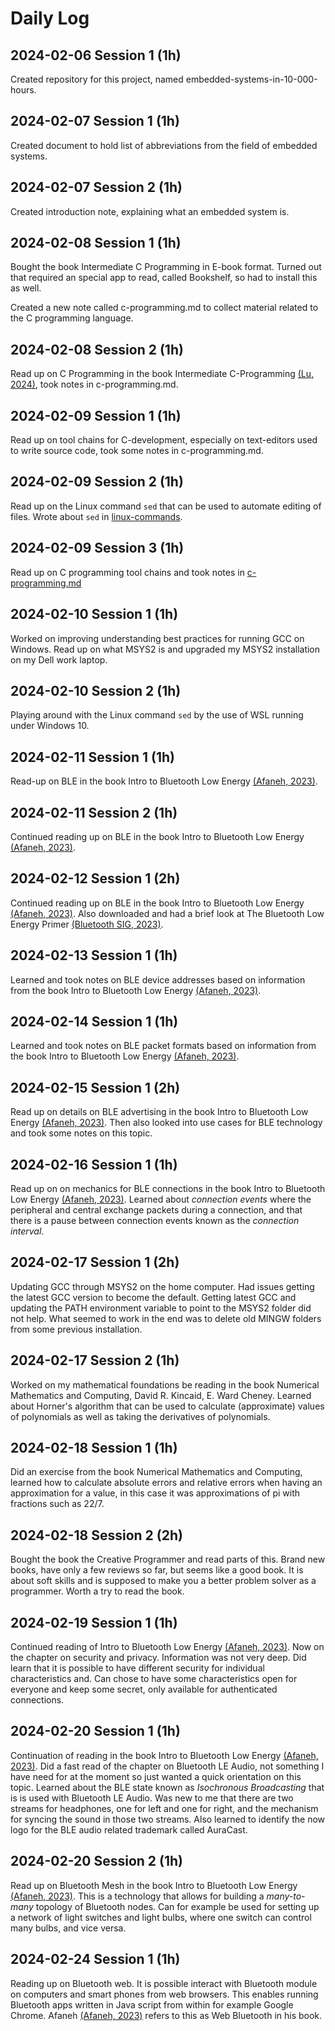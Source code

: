 # Daily Log

## 2024-02-06 Session 1 (1h)

Created repository for this project, named embedded-systems-in-10-000-hours.

## 2024-02-07 Session 1 (1h)

Created document to hold list of abbreviations from the field of embedded systems.

## 2024-02-07 Session 2 (1h)

Created introduction note, explaining what an embedded system is.

## 2024-02-08 Session 1 (1h)

Bought the book Intermediate C Programming in E-book format. Turned out that required an special app to read, called Bookshelf, so had to install this as well.

Created a new note called c-programming.md to collect material related to the C programming language.

## 2024-02-08 Session 2 (1h)

Read up on C Programming in the book Intermediate C-Programming [(Lu, 2024)](references.md/#lu-2024), took notes in c-programming.md.

## 2024-02-09 Session 1 (1h)

Read up on tool chains for C-development, especially on text-editors used to write source code, took some notes in c-programming.md.

## 2024-02-09 Session 2 (1h)

Read up on the Linux command `sed` that can be used to automate editing of files. Wrote about `sed` in [linux-commands](linux-commands.md).

## 2024-02-09 Session 3 (1h)

Read up on C programming tool chains and took notes in [c-programming.md](c-programming.md#tool-chains.)

## 2024-02-10 Session 1 (1h)

Worked on improving understanding best practices for running GCC on Windows. Read up on what MSYS2 is and upgraded my MSYS2 installation on my Dell work laptop.

## 2024-02-10 Session 2 (1h)

Playing around with the Linux command `sed` by the use of WSL running under Windows 10.

## 2024-02-11 Session 1 (1h)

Read-up on BLE in the book Intro to Bluetooth Low Energy [(Afaneh, 2023)](references.md#afaneh-2023).

## 2024-02-11 Session 2 (1h)

Continued reading up on BLE in the book Intro to Bluetooth Low Energy [(Afaneh, 2023)](references.md#afaneh-2023).

## 2024-02-12 Session 1 (2h)

Continued reading up on BLE in the book Intro to Bluetooth Low Energy [(Afaneh, 2023)](references.md#afaneh-2023). Also downloaded and had a brief look at The Bluetooth Low Energy Primer [(Bluetooth SIG, 2023)](references.md#bluetooth-sig-2023).

## 2024-02-13 Session 1 (1h)

Learned and took notes on BLE device addresses based on information from the book Intro to Bluetooth Low Energy [(Afaneh, 2023)](references.md#afaneh-2023).

## 2024-02-14 Session 1 (1h)

Learned and took notes on BLE packet formats based on information from the book Intro to Bluetooth Low Energy [(Afaneh, 2023)](references.md#afaneh-2023).

## 2024-02-15 Session 1 (2h)

Read up on details on BLE advertising in the book Intro to Bluetooth Low Energy [(Afaneh, 2023)](references.md#afaneh-2023). Then also looked into use cases for BLE technology and took some notes on this topic.

## 2024-02-16 Session 1 (1h)

Read up on on mechanics for BLE connections in the book Intro to Bluetooth Low Energy [(Afaneh, 2023)](references.md#afaneh-2023). Learned about *connection events* where the peripheral and central exchange packets during a connection, and that there is a pause between connection events known as the *connection interval*.

## 2024-02-17 Session 1 (2h)

Updating GCC through MSYS2 on the home computer. Had issues getting the latest GCC version to become the default. Getting latest GCC and updating the PATH environment variable to point to the MSYS2 folder did not help. What seemed to work in the end was to delete old MINGW folders from some previous installation.

## 2024-02-17 Session 2 (1h)

Worked on my mathematical foundations be reading in the book Numerical Mathematics and Computing, David R. Kincaid, E. Ward Cheney. Learned about Horner's algorithm that can be used to calculate (approximate) values of polynomials as well as taking the derivatives of polynomials.

## 2024-02-18 Session 1 (1h)

Did an exercise from the book Numerical Mathematics and Computing, learned how to calculate absolute errors and relative errors when having an approximation for a value, in this case it was approximations of pi with fractions such as 22/7.

## 2024-02-18 Session 2 (2h)

Bought the book the Creative Programmer and read parts of this. Brand new books, have only a few reviews so far, but seems like a good book. It is about soft skills and is supposed to make you a better problem solver as a programmer. Worth a try to read the book.

## 2024-02-19 Session 1 (1h)

Continued reading of Intro to Bluetooth Low Energy [(Afaneh, 2023)](references.md#afaneh-2023). Now on the chapter on security and privacy. Information was not very deep. Did learn that it is possible to have different security for individual characteristics and. Can chose to have some  characteristics open for everyone and keep some secret, only available for authenticated connections.

## 2024-02-20 Session 1 (1h)

Continuation of reading in the book Intro to Bluetooth Low Energy [(Afaneh, 2023)](references.md#afaneh-2023). Did a fast read of the chapter on Bluetooth LE Audio, not something I have need for at the moment so just wanted a quick orientation on this topic. Learned about the BLE state known as *Isochronous Broadcasting* that is is used with Bluetooth LE Audio. Was new to me that there are two streams for headphones, one for left and one for right, and the mechanism for syncing the sound in those two streams. Also learned to identify the now logo for the BLE audio related trademark called AuraCast.

## 2024-02-20 Session 2 (1h)

Read up on Bluetooth Mesh in the book Intro to Bluetooth Low Energy [(Afaneh, 2023)](references.md#afaneh-2023). This is a technology that allows for building a *many-to-many* topology of Bluetooth nodes. Can for example be used for setting up a network of light switches and light bulbs, where one switch can control many bulbs, and vice versa.

## 2024-02-24 Session 1 (1h)

Reading up on Bluetooth web. It is possible interact with Bluetooth module on computers and smart phones from web browsers. This enables running Bluetooth apps written in Java script from within for example Google Chrome. Afaneh [(Afaneh, 2023)](references.md#afaneh-2023) refers to this as Web Bluetooth in his book.
